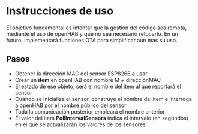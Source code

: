 Instrucciones de uso
====================
El objetivo fundamental es intentar que la gestión del código sea remota, mediante el uso
de openHAB y que no sea necesario retocarlo. En un futuro, implementará funciones OTA para
simplificar aun más su uso.

Pasos
-----

* Obtener la dirección MAC del sensor ESP8266 a usar
* Crear un **item** en openHAB con nombre M + direcciónMAC
* El estado de ese objeto, será el nombre del item al que reportará el sensor
* Cuando se inicializa el sensor, construye el nombre del item e interroga a openHAB por el nombre público del sensor
* Toda la comunicación posterior empleará el nombre anterior
* El valor del item **PollIntervalSensors** indica el intervalo (en segundos) en el que se actualizarán los valores de los sensores

